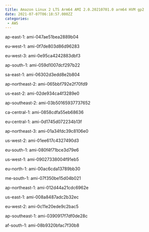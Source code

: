 ```yaml
---
title: Amazon Linux 2 LTS Arm64 AMI 2.0.20210701.0 arm64 HVM gp2
date: 2021-07-07T06:18:57.000ZZ
categories:
 - AWS
---
```


ap-east-1: ami-047ae51bea2889b04

eu-west-1: ami-0f7de803d86d96283

eu-west-3: ami-0e95ca4242883dbf3

ap-south-1: ami-059d1007dcf297b22

sa-east-1: ami-06302d3edd8e2b804

ap-northeast-2: ami-065bbf792e2f70fd9

us-east-2: ami-02de934ca4f3289e0

ap-southeast-2: ami-03b50165937737652

ca-central-1: ami-0858cdfa55eb68636

eu-central-1: ami-0d1745d072234b13f

ap-northeast-3: ami-01a34fdc39c8106e0

us-west-2: ami-01ee617c4327490d3

eu-south-1: ami-080f4f71bce3d79e6

us-west-1: ami-09027338004f91eb5

eu-north-1: ami-00ac6cda13789bb30

me-south-1: ami-07f350be15d04b021

ap-northeast-1: ami-012d44a21cdc6962e

us-east-1: ami-008a8487adc2b32ec

eu-west-2: ami-0c11e20ede9c2bac5

ap-southeast-1: ami-0390917f7df0de28c

af-south-1: ami-08b9320bfac7f30b8

